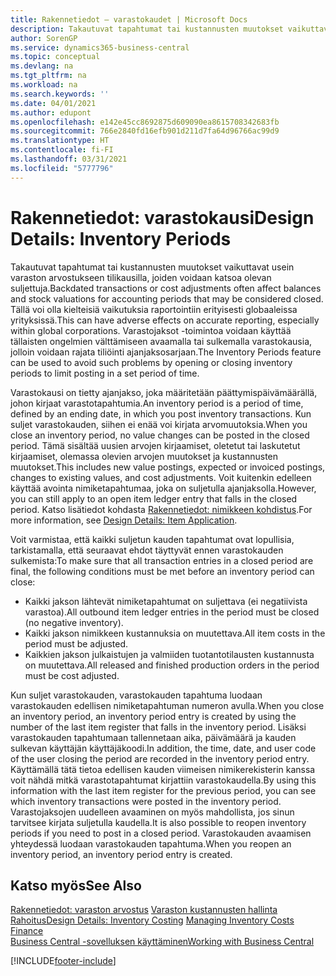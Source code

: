```yaml
---
title: Rakennetiedot – varastokaudet | Microsoft Docs
description: Takautuvat tapahtumat tai kustannusten muutokset vaikuttavat usein varaston arvostukseen tilikausilla, joiden voidaan katsoa olevan suljettuja. Tällä voi olla kielteisiä vaikutuksia raportointiin erityisesti globaaleissa yrityksissä. Varastojaksot -toimintoa voidaan käyttää tällaisten ongelmien välttämiseen avaamalla tai sulkemalla varastokausia, jolloin voidaan rajata tiliöinti ajanjaksosarjaan.
author: SorenGP
ms.service: dynamics365-business-central
ms.topic: conceptual
ms.devlang: na
ms.tgt_pltfrm: na
ms.workload: na
ms.search.keywords: ''
ms.date: 04/01/2021
ms.author: edupont
ms.openlocfilehash: e142e45cc8692875d609090ea8615708342683fb
ms.sourcegitcommit: 766e2840fd16efb901d211d7fa64d96766ac99d9
ms.translationtype: HT
ms.contentlocale: fi-FI
ms.lasthandoff: 03/31/2021
ms.locfileid: "5777796"
---
```

# <a name="design-details-inventory-periods"></a><span data-ttu-id="d1f99-105">Rakennetiedot: varastokausi</span><span class="sxs-lookup"><span data-stu-id="d1f99-105">Design Details: Inventory Periods</span></span>
<span data-ttu-id="d1f99-106">Takautuvat tapahtumat tai kustannusten muutokset vaikuttavat usein varaston arvostukseen tilikausilla, joiden voidaan katsoa olevan suljettuja.</span><span class="sxs-lookup"><span data-stu-id="d1f99-106">Backdated transactions or cost adjustments often affect balances and stock valuations for accounting periods that may be considered closed.</span></span> <span data-ttu-id="d1f99-107">Tällä voi olla kielteisiä vaikutuksia raportointiin erityisesti globaaleissa yrityksissä.</span><span class="sxs-lookup"><span data-stu-id="d1f99-107">This can have adverse effects on accurate reporting, especially within global corporations.</span></span> <span data-ttu-id="d1f99-108">Varastojaksot -toimintoa voidaan käyttää tällaisten ongelmien välttämiseen avaamalla tai sulkemalla varastokausia, jolloin voidaan rajata tiliöinti ajanjaksosarjaan.</span><span class="sxs-lookup"><span data-stu-id="d1f99-108">The Inventory Periods feature can be used to avoid such problems by opening or closing inventory periods to limit posting in a set period of time.</span></span>  

 <span data-ttu-id="d1f99-109">Varastokausi on tietty ajanjakso, joka määritetään päättymispäivämäärällä, johon kirjaat varastotapahtumia.</span><span class="sxs-lookup"><span data-stu-id="d1f99-109">An inventory period is a period of time, defined by an ending date, in which you post inventory transactions.</span></span> <span data-ttu-id="d1f99-110">Kun suljet varastokauden, siihen ei enää voi kirjata arvomuutoksia.</span><span class="sxs-lookup"><span data-stu-id="d1f99-110">When you close an inventory period, no value changes can be posted in the closed period.</span></span> <span data-ttu-id="d1f99-111">Tämä sisältää uusien arvojen kirjaamiset, oletetut tai laskutetut kirjaamiset, olemassa olevien arvojen muutokset ja kustannusten muutokset.</span><span class="sxs-lookup"><span data-stu-id="d1f99-111">This includes new value postings, expected or invoiced postings, changes to existing values, and cost adjustments.</span></span> <span data-ttu-id="d1f99-112">Voit kuitenkin edelleen käyttää avointa nimiketapahtumaa, joka on suljetulla ajanjaksolla.</span><span class="sxs-lookup"><span data-stu-id="d1f99-112">However, you can still apply to an open item ledger entry that falls in the closed period.</span></span> <span data-ttu-id="d1f99-113">Katso lisätiedot kohdasta [Rakennetiedot: nimikkeen kohdistus](design-details-item-application.md).</span><span class="sxs-lookup"><span data-stu-id="d1f99-113">For more information, see [Design Details: Item Application](design-details-item-application.md).</span></span>  

 <span data-ttu-id="d1f99-114">Voit varmistaa, että kaikki suljetun kauden tapahtumat ovat lopullisia, tarkistamalla, että seuraavat ehdot täyttyvät ennen varastokauden sulkemista:</span><span class="sxs-lookup"><span data-stu-id="d1f99-114">To make sure that all transaction entries in a closed period are final, the following conditions must be met before an inventory period can close:</span></span>  

-   <span data-ttu-id="d1f99-115">Kaikki jakson lähtevät nimiketapahtumat on suljettava (ei negatiivista varastoa).</span><span class="sxs-lookup"><span data-stu-id="d1f99-115">All outbound item ledger entries in the period must be closed (no negative inventory).</span></span>  
-   <span data-ttu-id="d1f99-116">Kaikki jakson nimikkeen kustannuksia on muutettava.</span><span class="sxs-lookup"><span data-stu-id="d1f99-116">All item costs in the period must be adjusted.</span></span>  
-   <span data-ttu-id="d1f99-117">Kaikkien jakson julkaistujen ja valmiiden tuotantotilausten kustannusta on muutettava.</span><span class="sxs-lookup"><span data-stu-id="d1f99-117">All released and finished production orders in the period must be cost adjusted.</span></span>  

 <span data-ttu-id="d1f99-118">Kun suljet varastokauden, varastokauden tapahtuma luodaan varastokauden edellisen nimiketapahtuman numeron avulla.</span><span class="sxs-lookup"><span data-stu-id="d1f99-118">When you close an inventory period, an inventory period entry is created by using the number of the last item register that falls in the inventory period.</span></span> <span data-ttu-id="d1f99-119">Lisäksi varastokauden tapahtumaan tallennetaan aika, päivämäärä ja kauden sulkevan käyttäjän käyttäjäkoodi.</span><span class="sxs-lookup"><span data-stu-id="d1f99-119">In addition, the time, date, and user code of the user closing the period are recorded in the inventory period entry.</span></span> <span data-ttu-id="d1f99-120">Käyttämällä tätä tietoa edellisen kauden viimeisen nimikerekisterin kanssa voit nähdä mitkä varastotapahtumat kirjattiin varastokaudella.</span><span class="sxs-lookup"><span data-stu-id="d1f99-120">By using this information with the last item register for the previous period, you can see which inventory transactions were posted in the inventory period.</span></span> <span data-ttu-id="d1f99-121">Varastojaksojen uudelleen avaaminen on myös mahdollista, jos sinun tarvitsee kirjata suljetulla kaudella.</span><span class="sxs-lookup"><span data-stu-id="d1f99-121">It is also possible to reopen inventory periods if you need to post in a closed period.</span></span> <span data-ttu-id="d1f99-122">Varastokauden avaamisen yhteydessä luodaan varastokauden tapahtuma.</span><span class="sxs-lookup"><span data-stu-id="d1f99-122">When you reopen an inventory period, an inventory period entry is created.</span></span>  

## <a name="see-also"></a><span data-ttu-id="d1f99-123">Katso myös</span><span class="sxs-lookup"><span data-stu-id="d1f99-123">See Also</span></span>  
 <span data-ttu-id="d1f99-124">[Rakennetiedot: varaston arvostus](design-details-inventory-costing.md) [Varaston kustannusten hallinta](finance-manage-inventory-costs.md) [Rahoitus](finance.md)</span><span class="sxs-lookup"><span data-stu-id="d1f99-124">[Design Details: Inventory Costing](design-details-inventory-costing.md) [Managing Inventory Costs](finance-manage-inventory-costs.md) [Finance](finance.md)</span></span>  
 [<span data-ttu-id="d1f99-125">Business Central -sovelluksen käyttäminen</span><span class="sxs-lookup"><span data-stu-id="d1f99-125">Working with Business Central</span></span>](ui-work-product.md)


[!INCLUDE[footer-include](includes/footer-banner.md)]